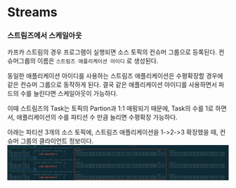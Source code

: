 # Streams
### 스트림즈에서 스케일아웃
카프카 스트림의 경우 프로그램이 실행되면 소스 토픽의 컨슈머 그룹으로 등록된다. 컨슈머그룹의 이름은 `스트림즈 애플리케이션 아이디` 로 생성된다. 

동일한 애플리케이션 아이디를 사용하는 스트림즈 애플리케이션은 수평확장할 경우에 같은 컨슈머 그룹으로 동작하게 된다. 결국 같은 애플리케이션 아이디를 사용하면서 파드의 수를 늘린다면 스케일아웃이 가능하다. 

이때 스트림즈의 Task는 토픽의 Partion과 1:1 매핑되기 때문에, Task의 수를 1로 하면서, 애플리케이션의 수를 파티션 수 만큼 늘리면 수평확장 가능하다. 

아래는 파티션 3개의 소스 토픽에, 스트림즈 애플리케이션을 1->2->3 확장했을 때, 컨슈머 그룹의 클라이언트 정보이다. 
![test](/Kafka/assets/%08streams-scaleout.png)